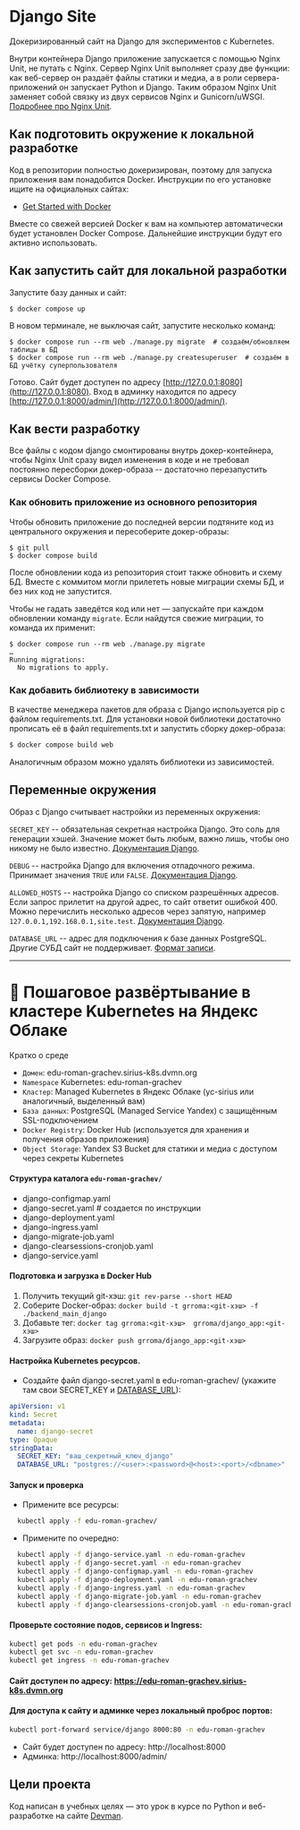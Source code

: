 # Django Site

Докеризированный сайт на Django для экспериментов с Kubernetes.

Внутри контейнера Django приложение запускается с помощью Nginx Unit, не путать с Nginx. Сервер Nginx Unit выполняет сразу две функции: как веб-сервер он раздаёт файлы статики и медиа, а в роли сервера-приложений он запускает Python и Django. Таким образом Nginx Unit заменяет собой связку из двух сервисов Nginx и Gunicorn/uWSGI. [Подробнее про Nginx Unit](https://unit.nginx.org/).

## Как подготовить окружение к локальной разработке

Код в репозитории полностью докеризирован, поэтому для запуска приложения вам понадобится Docker. Инструкции по его установке ищите на официальных сайтах:

- [Get Started with Docker](https://www.docker.com/get-started/)

Вместе со свежей версией Docker к вам на компьютер автоматически будет установлен Docker Compose. Дальнейшие инструкции будут его активно использовать.

## Как запустить сайт для локальной разработки

Запустите базу данных и сайт:

```shell
$ docker compose up
```

В новом терминале, не выключая сайт, запустите несколько команд:

```shell
$ docker compose run --rm web ./manage.py migrate  # создаём/обновляем таблицы в БД
$ docker compose run --rm web ./manage.py createsuperuser  # создаём в БД учётку суперпользователя
```

Готово. Сайт будет доступен по адресу [http://127.0.0.1:8080](http://127.0.0.1:8080). Вход в админку находится по адресу [http://127.0.0.1:8000/admin/](http://127.0.0.1:8000/admin/).

## Как вести разработку

Все файлы с кодом django смонтированы внутрь докер-контейнера, чтобы Nginx Unit сразу видел изменения в коде и не требовал постоянно пересборки докер-образа -- достаточно перезапустить сервисы Docker Compose.

### Как обновить приложение из основного репозитория

Чтобы обновить приложение до последней версии подтяните код из центрального окружения и пересоберите докер-образы:

``` shell
$ git pull
$ docker compose build
```

После обновлении кода из репозитория стоит также обновить и схему БД. Вместе с коммитом могли прилететь новые миграции схемы БД, и без них код не запустится.

Чтобы не гадать заведётся код или нет — запускайте при каждом обновлении команду `migrate`. Если найдутся свежие миграции, то команда их применит:

```shell
$ docker compose run --rm web ./manage.py migrate
…
Running migrations:
  No migrations to apply.
```

### Как добавить библиотеку в зависимости

В качестве менеджера пакетов для образа с Django используется pip с файлом requirements.txt. Для установки новой библиотеки достаточно прописать её в файл requirements.txt и запустить сборку докер-образа:

```sh
$ docker compose build web
```

Аналогичным образом можно удалять библиотеки из зависимостей.

<a name="env-variables"></a>
## Переменные окружения

Образ с Django считывает настройки из переменных окружения:

`SECRET_KEY` -- обязательная секретная настройка Django. Это соль для генерации хэшей. Значение может быть любым, важно лишь, чтобы оно никому не было известно. [Документация Django](https://docs.djangoproject.com/en/3.2/ref/settings/#secret-key).

`DEBUG` -- настройка Django для включения отладочного режима. Принимает значения `TRUE` или `FALSE`. [Документация Django](https://docs.djangoproject.com/en/3.2/ref/settings/#std:setting-DEBUG).

`ALLOWED_HOSTS` -- настройка Django со списком разрешённых адресов. Если запрос прилетит на другой адрес, то сайт ответит ошибкой 400. Можно перечислить несколько адресов через запятую, например `127.0.0.1,192.168.0.1,site.test`. [Документация Django](https://docs.djangoproject.com/en/3.2/ref/settings/#allowed-hosts).

`DATABASE_URL` -- адрес для подключения к базе данных PostgreSQL. Другие СУБД сайт не поддерживает. [Формат записи](https://github.com/jacobian/dj-database-url#url-schema).


---
# 🚀 Пошаговое развёртывание в кластере Kubernetes на Яндекс Облаке
Кратко о среде
- `Домен`: edu-roman-grachev.sirius-k8s.dvmn.org
- `Namespace` Kubernetes: edu-roman-grachev
- `Кластер`: Managed Kubernetes в Яндекс Облаке (yc-sirius или аналогичный, выделенный вам)
- `База данных`: PostgreSQL (Managed Service Yandex) с защищённым SSL-подключением
- `Docker Registry`: Docker Hub (используется для хранения и получения образов приложения)
- `Object Storage`: Yandex S3 Bucket для статики и медиа с доступом через секреты Kubernetes


#### Структура каталога `edu-roman-grachev/`
- django-configmap.yaml
- django-secret.yaml      # создается по инструкции
- django-deployment.yaml
- django-ingress.yaml
- django-migrate-job.yaml
- django-clearsessions-cronjob.yaml
- django-service.yaml


#### Подготовка и загрузка в Docker Hub

1. Получить текущий git-хэш: `git rev-parse --short HEAD`
2. Соберите Docker-образ: `docker build -t grroma:<git-хэш> -f ./backend_main_django`
3. Добавьте тег: `docker tag grroma:<git-хэш>  grroma/django_app:<git-хэш>`
4. Загрузите образ: `docker push grroma/django_app:<git-хэш>`


#### Настройка Kubernetes ресурсов.

- Создайте файл django-secret.yaml в edu-roman-grachev/ (укажите там свои SECRET_KEY и [DATABASE_URL](https://github.com/jazzband/dj-database-url)):

```yaml
apiVersion: v1
kind: Secret
metadata:
  name: django-secret
type: Opaque
stringData:
  SECRET_KEY: "ваш_секретный_ключ_django"
  DATABASE_URL: "postgres://<user>:<password>@<host>:<port>/<dbname>"
```

#### Запуск и проверка
- Примените все ресурсы:

```bash
  kubectl apply -f edu-roman-grachev/
```

- Примените по очередно:
```bash
  kubectl apply -f django-service.yaml -n edu-roman-grachev
  kubectl apply -f django-secret.yaml -n edu-roman-grachev
  kubectl apply -f django-configmap.yaml -n edu-roman-grachev
  kubectl apply -f django-deployment.yaml -n edu-roman-grachev
  kubectl apply -f django-ingress.yaml -n edu-roman-grachev
  kubectl apply -f django-migrate-job.yaml -n edu-roman-grachev
  kubectl apply -f django-clearsessions-cronjob.yaml -n edu-roman-grachev
```

#### Проверьте состояние подов, сервисов и Ingress:

```bash
kubectl get pods -n edu-roman-grachev
kubectl get svc -n edu-roman-grachev
kubectl get ingress -n edu-roman-grachev
```

#### Сайт доступен по адресу: https://edu-roman-grachev.sirius-k8s.dvmn.org

#### Для доступа к сайту и админке через локальный проброс портов:

```bash
kubectl port-forward service/django 8000:80 -n edu-roman-grachev
```
- Сайт будет доступен по адресу: http://localhost:8000
- Админка: http://localhost:8000/admin/

## Цели проекта
Код написан в учебных целях — это урок в курсе по Python и веб-разработке на сайте [Devman](https://dvmn.org/).